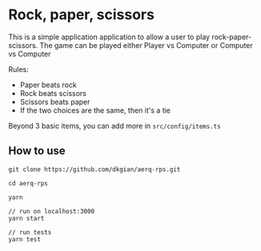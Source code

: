 # Rock, paper, scissors

This is a simple application application to allow a user to play rock-paper-scissors. The game can be played either Player vs Computer or Computer vs Computer

Rules:

- Paper beats rock
- Rock beats scissors
- Scissors beats paper
- If the two choices are the same, then it's a tie

Beyond 3 basic items, you can add more in `src/config/items.ts`

## How to use

```
git clone https://github.com/dkgian/aerq-rps.git

cd aerq-rps

yarn

// run on localhost:3000
yarn start

// run tests
yarn test
```
